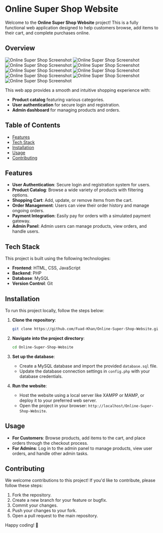 # Online Super Shop Website

Welcome to the **Online Super Shop Website** project! This is a fully functional web application designed to help customers browse, add items to their cart, and complete purchases online.

## Overview

![Online Super Shop Screenshot](images/Screenshots/Pasted%20image.png)
![Online Super Shop Screenshot](images/Screenshots/Pasted%20image%20(2).png)
![Online Super Shop Screenshot](images/Screenshots/Pasted%20image%20(3).png)
![Online Super Shop Screenshot](images/Screenshots/Pasted%20image%20(4).png)
![Online Super Shop Screenshot](images/Screenshots/Pasted%20image%20(5).png)
![Online Super Shop Screenshot](images/Screenshots/Pasted%20image%20(6).png)
![Online Super Shop Screenshot](images/Screenshots/Pasted%20image%20(7).png)
![Online Super Shop Screenshot](images/Screenshots/Pasted%20image%20(8).png)
![Online Super Shop Screenshot](images/Screenshots/Pasted%20image%20(9).png)

This web app provides a smooth and intuitive shopping experience with:
- **Product catalog** featuring various categories.
- **User authentication** for secure login and registration.
- **Admin dashboard** for managing products and orders.

## Table of Contents
- [Features](#features)
- [Tech Stack](#tech-stack)
- [Installation](#installation)
- [Usage](#usage)
- [Contributing](#contributing)


## Features
- **User Authentication**: Secure login and registration system for users.
- **Product Catalog**: Browse a wide variety of products with filtering options.
- **Shopping Cart**: Add, update, or remove items from the cart.
- **Order Management**: Users can view their order history and manage ongoing orders.
- **Payment Integration**: Easily pay for orders with a simulated payment gateway.
- **Admin Panel**: Admin users can manage products, view orders, and handle users.

## Tech Stack
This project is built using the following technologies:
- **Frontend**: HTML, CSS, JavaScript
- **Backend**: PHP
- **Database**: MySQL
- **Version Control**: Git

## Installation
To run this project locally, follow the steps below:

1. **Clone the repository**:
    ```bash
    git clone https://github.com/Fuad-Khan/Online-Super-Shop-Website.git
    ```

2. **Navigate into the project directory**:
    ```bash
    cd Online-Super-Shop-Website
    ```

3. **Set up the database**:
    - Create a MySQL database and import the provided `database.sql` file.
    - Update the database connection settings in `config.php` with your database credentials.

4. **Run the website**:
    - Host the website using a local server like XAMPP or MAMP, or deploy it to your preferred web server.
    - Open the project in your browser: `http://localhost/Online-Super-Shop-Website`.

## Usage
- **For Customers**: Browse products, add items to the cart, and place orders through the checkout process.
- **For Admins**: Log in to the admin panel to manage products, view user orders, and handle other admin tasks.

## Contributing
We welcome contributions to this project! If you'd like to contribute, please follow these steps:

1. Fork the repository.
2. Create a new branch for your feature or bugfix.
3. Commit your changes.
4. Push your changes to your fork.
5. Open a pull request to the main repository.



Happy coding! 🚀
